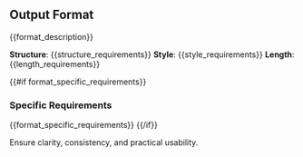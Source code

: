 ## Output Format

{{format_description}}

**Structure**: {{structure_requirements}}
**Style**: {{style_requirements}}
**Length**: {{length_requirements}}

{{#if format_specific_requirements}}
### Specific Requirements
{{format_specific_requirements}}
{{/if}}

Ensure clarity, consistency, and practical usability.